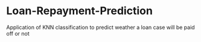 # Loan-Repayment-Prediction
Application of KNN classification to predict weather a loan case will be paid off or not
